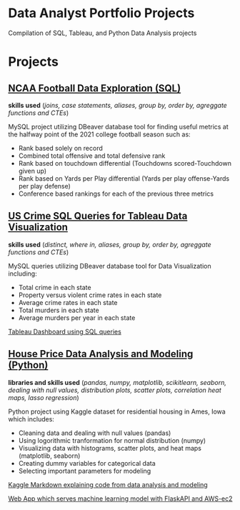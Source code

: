 # Data Analyst Portfolio Projects

Compilation of SQL, Tableau, and Python Data Analysis projects

# Projects

## [NCAA Football Data Exploration (SQL)](https://github.com/maskrap97/DataAnalystPortfolioProjects/blob/main/MidSeasonEDA.sql)
**skills used** (*joins, case statements, aliases, group by, order by, agreggate functions and CTEs*)

MySQL project utilizing DBeaver database tool for finding useful metrics at the halfway point of the 2021 college football season such as:

* Rank based solely on record
* Combined total offensive and total defensive rank
* Rank based on touchdown differential (Touchdowns scored-Touchdown given up)
* Rank based on Yards per Play differential (Yards per play offense-Yards per play defense)
* Conference based rankings for each of the previous three metrics

## [US Crime SQL Queries for Tableau Data Visualization](https://github.com/maskrap97/DataAnalystPortfolioProjects/blob/main/UScrime_Tableau.sql)
**skills used** (*distinct, where in, aliases, group by, order by, agreggate functions and CTEs*)

MySQL queries utilizing DBeaver database tool for Data Visualization including:

* Total crime in each state
* Property versus violent crime rates in each state
* Average crime rates in each state
* Total murders in each state
* Average murders per year in each state

[Tableau Dashboard using SQL queries](https://public.tableau.com/app/profile/sam.park1295/viz/UnitedStatesCrime1960-2019/UnitedStatesCrime)

## [House Price Data Analysis and Modeling (Python)](https://github.com/maskrap97/DataAnalystPortfolioProjects/blob/main/MidSeasonEDA.sql)
**libraries and skills used** (*pandas, numpy, matplotlib, scikitlearn, seaborn, dealing with null values, distribution plots, scatter plots, correlation heat maps, lasso regression*)

Python project using Kaggle dataset for residential housing in Ames, Iowa which includes:

* Cleaning data and dealing with null values (pandas)
* Using logorithmic tranformation for normal distribution (numpy)
* Visualizing data with histograms, scatter plots, and heat maps (matplotlib, seaborn)
* Creating dummy variables for categorical data
* Selecting important parameters for modeling

[Kaggle Markdown explaining code from data analysis and modeling](https://www.kaggle.com/maskrap97/easy-to-follow-eda-and-machine-learning-python?scriptVersionId=68357698)

[Web App which serves machine learning model with FlaskAPI and AWS-ec2](http://ec2-54-215-122-77.us-west-1.compute.amazonaws.com:5000)

